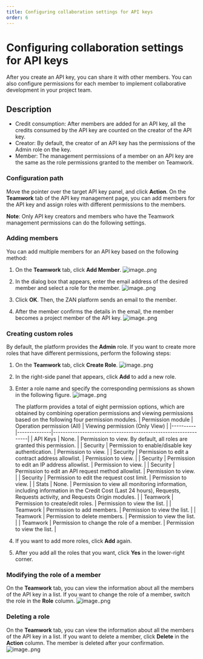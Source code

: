 ```yaml
---
title: Configuring collaboration settings for API keys
order: 6
---
```


# Configuring collaboration settings for API keys
After you create an API key, you can share it with other members. You can also configure permissions for each member to implement collaborative development in your project team. 

## Description
- Credit consumption: After members are added for an API key, all the credits consumed by the API key are counted on the creator of the API key. 
- Creator: By default, the creator of an API key has the permissions of the Admin role on the key. 
- Member: The management permissions of a member on an API key are the same as the role permissions granted to the member on Teamwork. 

### Configuration path
Move the pointer over the target API key panel, and click **Action**. On the **Teamwork** tab of the API key management page, you can add members for the API key and assign roles with different permissions to the members. 

<Alert type="info">

**Note**: Only API key creators and members who have the Teamwork management permissions can do the following settings. 

</Alert>

### Adding members
You can add multiple members for an API key based on the following method:
1. On the **Teamwork** tab, click **Add Member**. 
   ![image..png](http://icms-x-dita.oss-cn-zhangjiakou.aliyuncs.com/xdita-output/zh-CN/task23019473/images/p669275.png?Expires=7258150991&OSSAccessKeyId=LTAIJfoPL6wmrirR&Signature=6FmVfpO%2Fjv7ruPggrcW%2FGBvMQr0%3D)

2. In the dialog box that appears, enter the email address of the desired member and select a role for the member. 
   ![image..png](http://icms-x-dita.oss-cn-zhangjiakou.aliyuncs.com/xdita-output/zh-CN/task23019473/images/p669276.png?Expires=7258150991&OSSAccessKeyId=LTAIJfoPL6wmrirR&Signature=6BkjqJfLtaHYgGTUGSfx9g8%2FTxo%3D)

3. Click **OK**. Then, the ZAN platform sends an email to the member. 
4. After the member confirms the details in the email, the member becomes a project member of the API key. 
   ![image..png](http://icms-x-dita.oss-cn-zhangjiakou.aliyuncs.com/xdita-output/zh-CN/task23019473/images/p669277.png?Expires=7258150991&OSSAccessKeyId=LTAIJfoPL6wmrirR&Signature=glEEkks05cNQFBiPOClwj0l73D0%3D)

### Creating custom roles
By default, the platform provides the **Admin** role. If you want to create more roles that have different permissions, perform the following steps:
1. On the **Teamwork** tab, click **Create Role**. 
   ![image..png](http://icms-x-dita.oss-cn-zhangjiakou.aliyuncs.com/xdita-output/zh-CN/task23019473/images/p669273.png?Expires=7258150991&OSSAccessKeyId=LTAIJfoPL6wmrirR&Signature=rpAsJ9c5Bk7KOBY1XXrganzgAXI%3D)

2. In the right-side panel that appears, click **Add** to add a new role. 
3. Enter a role name and specify the corresponding permissions as shown in the following figure. 
   ![image..png](http://icms-x-dita.oss-cn-zhangjiakou.aliyuncs.com/xdita-output/zh-CN/task23019473/images/p669270.png?Expires=7258150991&OSSAccessKeyId=LTAIJfoPL6wmrirR&Signature=O%2Bjw64iU%2FiGBxj0KU3UIDscI9ds%3D)

   The platform provides a total of eight permission options, which are obtained by combining operation permissions and viewing permissions based on the following four permission modules. 
   | Permission module     | Operation permission (All)   | Viewing permission (Only View)                                                |
   |----------|--------------|----------------------------------------------------------------|
   | API Keys | None.            | Permission to view. By default, all roles are granted this permission.                                         |
   | Security | Permission to enable/disable key authentication.    | Permission to view.                                                            |
   | Security | Permission to edit a contract address allowlist.    | Permission to view.                                                           |
   | Security | Permission to edit an IP address allowlist.    | Permission to view.                                                            |
   | Security | Permission to edit an API request method allowlist. | Permission to view.                                                            |
   | Security | Permission to edit the request cost limit.     | Permission to view.                                                            |
   | Stats    | None.            | Permission to view all monitoring information, including information in the Credit Cost (Last 24 hours), Requests, Requests activity, and Requests Origin modules.  |
   | Teamwork | Permission to create/edit roles.      | Permission to view the list.                                                          |
   | Teamwork | Permission to add members.       | Permission to view the list.                                                          |
   | Teamwork | Permission to delete members.       | Permission to view the list.                                                          |
   | Teamwork | Permission to change the role of a member.     | Permission to view the list.                                                          |

4. If you want to add more roles, click **Add** again. 
5. After you add all the roles that you want, click **Yes** in the lower-right corner. 

### Modifying the role of a member
On the **Teamwork** tab, you can view the information about all the members of the API key in a list. If you want to change the role of a member, switch the role in the **Role** column. 
![image..png](http://icms-x-dita.oss-cn-zhangjiakou.aliyuncs.com/xdita-output/zh-CN/task23019473/images/p669181.png?Expires=7258150991&OSSAccessKeyId=LTAIJfoPL6wmrirR&Signature=E6nWa52xFw5q%2F1yPqIaowPR9Yy8%3D)

### Deleting a role
On the **Teamwork** tab, you can view the information about all the members of the API key in a list. If you want to delete a member, click **Delete** in the **Action** column. The member is deleted after your confirmation. 
![image..png](http://icms-x-dita.oss-cn-zhangjiakou.aliyuncs.com/xdita-output/zh-CN/task23019473/images/p669183.png?Expires=7258150991&OSSAccessKeyId=LTAIJfoPL6wmrirR&Signature=pT3SHzv5e2hT3TYsvCETJLgFjiE%3D)